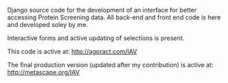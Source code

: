 Django source code for the development of an interface for better accessing Protein Screening data.
All back-end and front end code is here and developed soley by me.

Interactive forms and active updating of selections is present.

This code is active at:  http://agpract.com/IAV

The final production version (updated after my contribution) is active at: http://metascape.org/IAV
